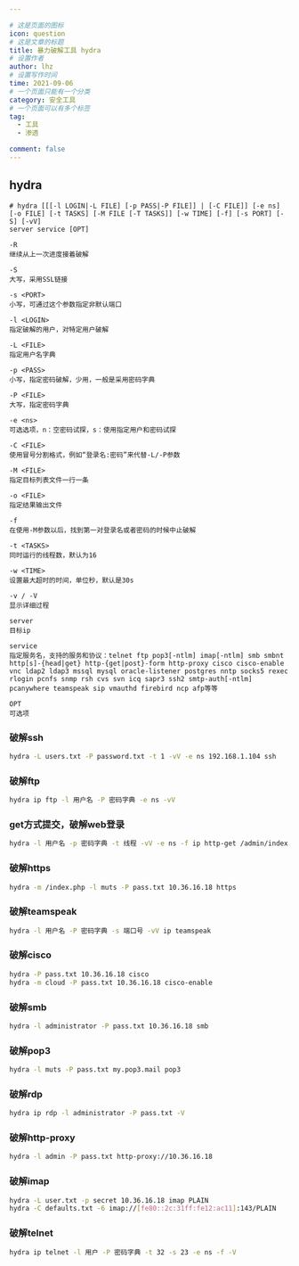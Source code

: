 ```yaml
---

# 这是页面的图标
icon: question
# 这是文章的标题
title: 暴力破解工具 hydra
# 设置作者
author: lhz
# 设置写作时间
time: 2021-09-06
# 一个页面只能有一个分类
category: 安全工具
# 一个页面可以有多个标签
tag:
  - 工具
  - 渗透

comment: false
---
```

  ## hydra
```
# hydra [[[-l LOGIN|-L FILE] [-p PASS|-P FILE]] | [-C FILE]] [-e ns]
[-o FILE] [-t TASKS] [-M FILE [-T TASKS]] [-w TIME] [-f] [-s PORT] [-S] [-vV]
server service [OPT]

-R
继续从上一次进度接着破解

-S
大写，采用SSL链接

-s <PORT>
小写，可通过这个参数指定非默认端口

-l <LOGIN>
指定破解的用户，对特定用户破解

-L <FILE>
指定用户名字典

-p <PASS>
小写，指定密码破解，少用，一般是采用密码字典

-P <FILE>
大写，指定密码字典

-e <ns>
可选选项，n：空密码试探，s：使用指定用户和密码试探

-C <FILE>
使用冒号分割格式，例如“登录名:密码”来代替-L/-P参数

-M <FILE>
指定目标列表文件一行一条

-o <FILE>
指定结果输出文件

-f
在使用-M参数以后，找到第一对登录名或者密码的时候中止破解

-t <TASKS>
同时运行的线程数，默认为16

-w <TIME>
设置最大超时的时间，单位秒，默认是30s

-v / -V
显示详细过程

server
目标ip

service
指定服务名，支持的服务和协议：telnet ftp pop3[-ntlm] imap[-ntlm] smb smbnt http[s]-{head|get} http-{get|post}-form http-proxy cisco cisco-enable vnc ldap2 ldap3 mssql mysql oracle-listener postgres nntp socks5 rexec rlogin pcnfs snmp rsh cvs svn icq sapr3 ssh2 smtp-auth[-ntlm] pcanywhere teamspeak sip vmauthd firebird ncp afp等等

OPT
可选项
```

### 破解ssh

```bash
hydra -L users.txt -P password.txt -t 1 -vV -e ns 192.168.1.104 ssh
```

### 破解ftp

```bash
hydra ip ftp -l 用户名 -P 密码字典 -e ns -vV
```

### get方式提交，破解web登录

```bash
hydra -l 用户名 -p 密码字典 -t 线程 -vV -e ns -f ip http-get /admin/index.php
```

### 破解https

```bash
hydra -m /index.php -l muts -P pass.txt 10.36.16.18 https
```

### 破解teamspeak

```bash
hydra -l 用户名 -P 密码字典 -s 端口号 -vV ip teamspeak
```

### 破解cisco

```bash
hydra -P pass.txt 10.36.16.18 cisco
hydra -m cloud -P pass.txt 10.36.16.18 cisco-enable
```

### 破解smb

```bash
hydra -l administrator -P pass.txt 10.36.16.18 smb
```

### 破解pop3

```bash
hydra -l muts -P pass.txt my.pop3.mail pop3
```

### 破解rdp

```bash
hydra ip rdp -l administrator -P pass.txt -V
```

### 破解http-proxy

```bash
hydra -l admin -P pass.txt http-proxy://10.36.16.18
```

### 破解imap

```bash
hydra -L user.txt -p secret 10.36.16.18 imap PLAIN
hydra -C defaults.txt -6 imap://[fe80::2c:31ff:fe12:ac11]:143/PLAIN
```

### 破解telnet

```bash
hydra ip telnet -l 用户 -P 密码字典 -t 32 -s 23 -e ns -f -V
```
